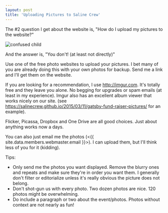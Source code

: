 ```yaml
---
layout: post  
title: 'Uploading Pictures to Saline Crew'
---
```

The #2 question I get about the website is, "How do I upload my pictures to the website?"

![confused child](http://i.imgur.com/OtJWMoW.jpg) 

And the answer is, "You don't! (at least not directly)"
 
Use one of the free photo websites to upload your pictures. I bet many of you are already doing this with your own photos for backup. Send me a link and I'll get them on the website.

If you are looking for a recommendation, I use <http://imgur.com>. It's totally free and they leave you alone. No begging for upgrades or spam emails (at least in my experience). Imgur also has an excellent album viewer that works nicely on our site. (see <https://salinecrew.github.io/2015/03/11/gatsby-fund-raiser-pictures/> for an example).

Flicker, Picassa, Dropbox and One Drive are all good choices. Just about anything works now a days.

You can also just email me the photos (<{{ site.data.members.webmaster.email }}>). I can upload them, but I'll think less of you for it (kidding).

Tips:

  - Only send me the photos you want displayed. Remove the blurry ones and repeats and make sure they're in order you want them. I generally don't filter or editorialize unless it's really obvious the picture does not belong.
  - Don't shot-gun us with every photo. Two dozen photos are nice. 120 photos might be overwhelming.
  - Do include a paragraph or two about the event/photos. Photos without context are not nearly as fun!


